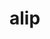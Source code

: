 # alip


<!--

Note: Create ubuntu 14.04, 16 does not have all apt-get packages yet


#### Step 1: Copy Site

# Deploy static-bak to fresh instance
./index.sh _deploy --target=ec2-54-145-164-143.compute-1.amazonaws.com
./signal.sh static-bak --target=ec2-54-145-164-143.compute-1.amazonaws.com

# Set up instance for copy
ssh ubuntu@ec2-54-145-164-143.compute-1.amazonaws.com
sudo -i
crontab -e
# comment out crons

# Edit config
cd /var/www/static-bak
vim config.local.sh
```
export SITE='www.danielcaesar.com'
export S3_BUCKET='xxx'
export S3_KEY_PREFIX='xxx'
```

# Run copy script
/var/www/static-bak/bin/update.sh

# Update nginx config server_name
vim /etc/nginx/sites-enabled/static-bak
# Also comment out all the fastcgi stuff
# Reload cnf
/etc/init.d/nginx reload

# View instance in browser, sanity check all good
wopen http://ec2-54-145-164-143.compute-1.amazonaws.com



#### Step 2: Download Files To Repo

# From instance:
tar -zcvf /tmp/alip.tar.gz /var/www/static-bak/sites/www.danielcaesar.com
# From local:
scp ubuntu@ec2-54-145-164-143.compute-1.amazonaws.com:/tmp/alip.tar.gz ~/Dropbox/Beachmint/alip/~alip.tar.gz



#### Step 3: Test Deployment

./index.sh _deploy --target=ec2-34-207-126-35.compute-1.amazonaws.com
./signal.sh alip --target=ec2-34-207-126-35.compute-1.amazonaws.com



#### Step 4: Localize

- Get links like /contact to work (nginx?)
- Replace FB + GA
- Replace references to danielcaesar.com


-->